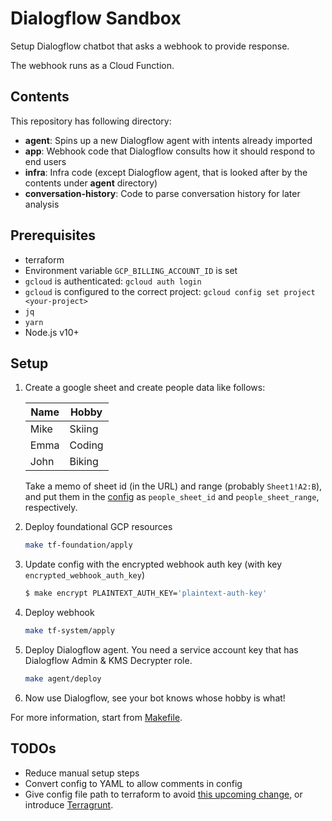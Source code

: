 # Dialogflow Sandbox

Setup Dialogflow chatbot that asks a webhook to provide response.

The webhook runs as a Cloud Function.

## Contents

This repository has following directory:

* **agent**: Spins up a new Dialogflow agent with intents already imported
* **app**: Webhook code that Dialogflow consults how it should respond to end users
* **infra**: Infra code (except Dialogflow agent, that is looked after by the contents under **agent** directory)
* **conversation-history**: Code to parse conversation history for later analysis

## Prerequisites

* terraform
* Environment variable `GCP_BILLING_ACCOUNT_ID` is set
* `gcloud` is authenticated: `gcloud auth login`
* `gcloud` is configured to the correct project: `gcloud config set project <your-project>`
* `jq`
* `yarn`
* Node.js v10+

## Setup

1. Create a google sheet and create people data like follows:

    | Name | Hobby  |
    | ---- | ------ |
    | Mike | Skiing |
    | Emma | Coding |
    | John | Biking |

   Take a memo of sheet id (in the URL) and range (probably `Sheet1!A2:B`),
   and put them in the [config](./config.json) as `people_sheet_id` and `people_sheet_range`, respectively.

1. Deploy foundational GCP resources

    ```sh
    make tf-foundation/apply
    ```

1. Update config with the encrypted webhook auth key (with key `encrypted_webhook_auth_key`)

    ```sh
    $ make encrypt PLAINTEXT_AUTH_KEY='plaintext-auth-key'
    ```

1. Deploy webhook

    ```sh
    make tf-system/apply
    ```

1. Deploy Dialogflow agent. You need a service account key that has Dialogflow Admin & KMS Decrypter role.

    ```sh
    make agent/deploy
    ```

1. Now use Dialogflow, see your bot knows whose hobby is what!

For more information, start from [Makefile](./Makefile).

## TODOs

* Reduce manual setup steps
* Convert config to YAML to allow comments in config
* Give config file path to terraform to avoid [this upcoming change][2],
  or introduce [Terragrunt][3].

[1]: https://github.com/terraform-providers/terraform-provider-google/issues/4276
[2]: https://github.com/hashicorp/terraform/issues/22004
[3]: https://terragrunt.gruntwork.io/
